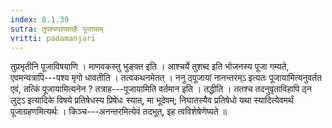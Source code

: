 ```yaml
---
index: 8.1.39
sutra: तुपश्यपश्यताहैः पूजायाम्
vritti: padamanjari
---
```


 तुप्रभृतीनि पूजाविषयाणि । माणवकस्तु भुङ्क्त इति । आश्चर्ये तुशब्द इति भोजनस्य पूजा गम्यते, एवमन्यत्रापि---पश्य मृगो धावतीति । तत्वकथनमेतत् । ननु ठ्पूजायां नानन्तरम्ऽ इत्यतः पूजायामित्यनुवर्तत एवं, तत्किं पूजायामित्यनेन ? तत्राह---पूजायामिति वर्तमान इति । तद्धीति । ततश्च तदनुवृताविहापि ठ्न लुट्ऽ इत्यादिके विषये प्रतिषेधस्य प्रिषेधः स्यात्, मा भूदेवम्; निघातस्यैव प्रतिषेधो यथा स्यादित्येवमर्थं पूजाग्रहणमित्यर्थः । किञ्च---अनन्तरमित्येवं तदभूत्, इह त्वविशेषेणेष्यते ॥
